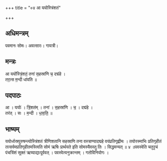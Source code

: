 +++
title = "०४ आ ययोस्त्रिंशतं"

+++
## अधिमन्त्रम्
पवमानः सोमः। अवत्सारः। गायत्री।

## मन्त्रः
आ ययो॑स्त्रिं॒शतं॒ तना॑ स॒हस्रा॑णि च॒ दद्म॑हे ।  
तर॒त्स म॒न्दी धा॑वति ॥

## पदपाठः
आ । ययोः॑ । त्रिं॒शत॑म् । तना॑ । स॒हस्रा॑णि । च॒ । दद्म॑हे ।  
तर॑त् । सः । म॒न्दी । धा॒व॒ति॒ ॥

## भाष्यम्
ययोर्ध्वस्रपुरुषन्त्योस्त्रिंशतं त्रीणिशतानि सहस्राणि तना वस्त्राण्यादद्महे वयंप्रतिगृह्णीमः । तयोरस्माभिः प्रतिगृहीतं तत्सर्वमप्रतिगृहीतमस्त्विति सोमं ऋषिः प्रार्थयते इति सोमस्यैवस्तु तिः । सिद्धमन्यत् ॥ ४ ॥पवस्वेति चतुरृचं पंचत्रिंशं सूक्तं ऋष्याद्याःपूर्ववत् । पवस्वेत्यनुक्रान्तम् । गतोविनियोगः ।